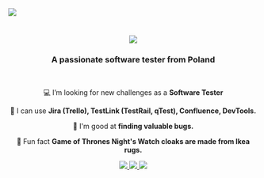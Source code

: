 <img align="tight" src="https://visitor-badge.laobi.icu/badge?page_id=kkwiek132.kkwiek123" />

<h1 align="center">
    <a href="https://git.io/typing-svg">
        <img src="https://readme-typing-svg.herokuapp.com/?font=Righteous&size=35&center=true&vCenter=true&width=500&height=70&duration=4000&lines=HI+There!+👋;+I'm+Kamil+Kwiek!;" />
    </a>
  </h1>

<h3 align="center">A passionate software tester from Poland</h3>

<br/>

<div align="center">

💻 I’m looking for new challenges as a **Software Tester**
    
🧰 I can use **Jira (Trello), TestLink (TestRail, qTest), Confluence, DevTools.**

🐛 I'm good at **finding valuable bugs.**

🎲 Fun fact **Game of Thrones Night's Watch cloaks are made from Ikea rugs.**

 </div>

<div align="center">
  <a href="mailto:kkwiek05@gmail.com">
    <img src="https://img.shields.io/badge/Gmail-D14836?style=for-the-badge&logo=gmail&logoColor=white" target=”blank” />
</a>
<a href="[https://www.linkedin.com/in/kamil-kwiek-91b887284/]" target=" blank" >
<img src="[https://img.shie1ds.io/badge/LinkedIn-077BS?sty1e=for-the-badge&10go=1inkedin&10goC010r=white]" target=" blank”
</a>
<a href="[https://github.com/kkwiek123]"_blank">
    <img src="https://img.shields.io/badge/Portf01io-FF5722?sty1e=for-the-badge&logo=todoist&logoC010r-white"
sqlite, safari, google-chrome are other good icon options
target-
" blank"

